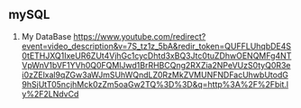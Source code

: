 ## mySQL

1. My DataBase https://www.youtube.com/redirect?event=video_description&v=7S_tz1z_5bA&redir_token=QUFFLUhqbDE4S0tETHJXQ1IxeUR6ZUt4VjhGc1cycDhtd3xBQ3Jtc0tuZDhwOENQMFg4NTVpWnV1bVF1YVh0Q0FQMlJwd1BrRHBCQng2RXZia2NPeVUzS0tyQ0R3ei0zZElxal9qZGw3aWJmSUhWQndLZ0RzMkZVMUNFNDFacUhwbUtodG9hSjUtT05ncjhMck0zZm5oaGw2TQ%3D%3D&q=http%3A%2F%2Fbit.ly%2F2LNdvCd
